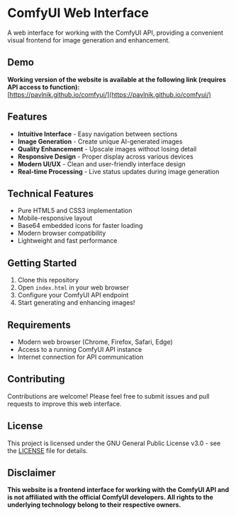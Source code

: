 # ComfyUI Web Interface

A web interface for working with the ComfyUI API, providing a convenient visual frontend for image generation and enhancement.

## Demo

**Working version of the website is available at the following link (requires API access to function):**  
[https://pavlnik.github.io/comfyui/](https://pavlnik.github.io/comfyui/)

## Features

- **Intuitive Interface** - Easy navigation between sections
- **Image Generation** - Create unique AI-generated images
- **Quality Enhancement** - Upscale images without losing detail
- **Responsive Design** - Proper display across various devices
- **Modern UI/UX** - Clean and user-friendly interface design
- **Real-time Processing** - Live status updates during image generation

## Technical Features

- Pure HTML5 and CSS3 implementation
- Mobile-responsive layout
- Base64 embedded icons for faster loading
- Modern browser compatibility
- Lightweight and fast performance

## Getting Started

1. Clone this repository
2. Open `index.html` in your web browser
3. Configure your ComfyUI API endpoint
4. Start generating and enhancing images!

## Requirements

- Modern web browser (Chrome, Firefox, Safari, Edge)
- Access to a running ComfyUI API instance
- Internet connection for API communication

## Contributing

Contributions are welcome! Please feel free to submit issues and pull requests to improve this web interface.

## License

This project is licensed under the GNU General Public License v3.0 - see the [LICENSE](LICENSE) file for details.

## Disclaimer

**This website is a frontend interface for working with the ComfyUI API and is not affiliated with the official ComfyUI developers. All rights to the underlying technology belong to their respective owners.**
